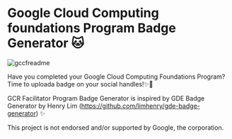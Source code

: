 # Google Cloud Computing foundations Program Badge Generator 🐱
![gccfreadme](https://user-images.githubusercontent.com/65359068/121530849-77eed280-ca1b-11eb-9d81-3f2cdec995ff.png)

Have you completed your Google Cloud Computing Foundations Program? 
Time to uploada badge on your social handles!✨🌻

GCR Facilitator Program Badge Generator is inspired by 
GDE Badge Generator by Henry Lim (https://github.com/limhenry/gde-badge-generator) ✨

This project is not endorsed and/or supported by Google, the corporation.
